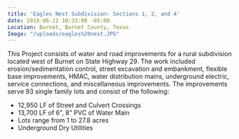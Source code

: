 ```yaml
---
title: 'Eagles Nest Subdivision: Sections 1, 2, and 4'
date: 2018-06-11 10:33:00 -05:00
Location: Burnet, Burnet County, Texas
Image: "/uploads/eagles%20nest.JPG"
---
```


This Project consists of water and road improvements for a rural subdivision located west of Burnet on State Highway 29.  The work included erosion/sedimentation control, street excavation and embankment, flexible base improvements, HMAC, water distribution mains, underground electric, service connections, and miscellaneous improvements.  The improvements serve 93 single family lots and consist of the following: 

* 12,950 LF of Street and Culvert Crossings
* 13,700 LF of 6”, 8” PVC of Water Main
* Lots range from 1 to 27.8 acres
* Underground Dry Utilities